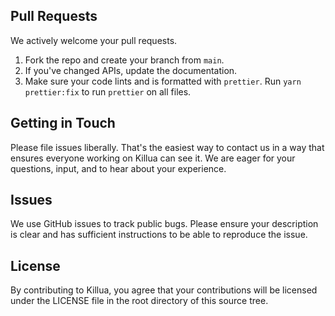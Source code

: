 ## Pull Requests

We actively welcome your pull requests.

1. Fork the repo and create your branch from `main`.
2. If you've changed APIs, update the documentation.
3. Make sure your code lints and is formatted with `prettier`. Run `yarn prettier:fix` to run `prettier` on all files.

## Getting in Touch

Please file issues liberally. That's the easiest way to contact us in a way that ensures everyone working on Killua can see it. We are eager for your questions, input, and to hear about your experience.

## Issues

We use GitHub issues to track public bugs. Please ensure your description is clear and has sufficient instructions to be able to reproduce the issue.

## License

By contributing to Killua, you agree that your contributions will be licensed
under the LICENSE file in the root directory of this source tree.
